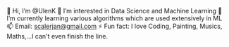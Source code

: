 👋 Hi, I’m @UlenK
👀 I’m interested in Data Science and Machine Learning
🌱 I’m currently learning various algorithms which are used extensively in ML
📫 Email:  scalerjan@gmail.com
⚡ Fun fact: I love Coding, Painting, Musics, Maths,...I can't even finish the line.

<!---
UlenK/UlenK is a ✨ special ✨ repository because its `README.md` (this file) appears on your GitHub profile.
You can click the Preview link to take a look at your changes.
--->
